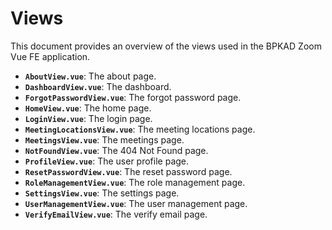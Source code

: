# Views

This document provides an overview of the views used in the BPKAD Zoom Vue FE application.

- **`AboutView.vue`**: The about page.
- **`DashboardView.vue`**: The dashboard.
- **`ForgotPasswordView.vue`**: The forgot password page.
- **`HomeView.vue`**: The home page.
- **`LoginView.vue`**: The login page.
- **`MeetingLocationsView.vue`**: The meeting locations page.
- **`MeetingsView.vue`**: The meetings page.
- **`NotFoundView.vue`**: The 404 Not Found page.
- **`ProfileView.vue`**: The user profile page.
- **`ResetPasswordView.vue`**: The reset password page.
- **`RoleManagementView.vue`**: The role management page.
- **`SettingsView.vue`**: The settings page.
- **`UserManagementView.vue`**: The user management page.
- **`VerifyEmailView.vue`**: The verify email page.
